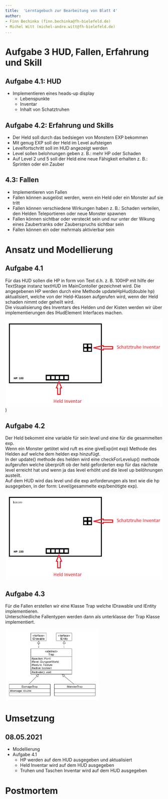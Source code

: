 ```yaml
---
title:  'Lerntagebuch zur Bearbeitung von Blatt 4'
author:
- Finn Bechinka (finn.bechinka@fh-bielefeld.de)
- Michel Witt (michel-andre.witt@fh-bielefeld.de)
...
```


<!--
Führen Sie zu jedem Aufgabenblatt und zum Projekt (Stationen 3-9) ein
Lerntagebuch in Ihrem Team. Kopieren Sie dazu diese Vorlage und füllen
Sie den Kopf entsprechend aus.

Im Lerntagebuch sollen Sie Ihr Vorgehen bei der Bearbeitung des jeweiligen
Aufgabenblattes vom ersten Schritt bis zur Abgabe der Lösung dokumentieren,
d.h. wie sind Sie die gestellte Aufgabe angegangen (und warum), was war
Ihr Plan und auf welche Probleme sind Sie bei der Umsetzung gestoßen und
wie haben Sie diese Probleme gelöst. Beachten Sie die vorgegebene Struktur.
Für jede Abgabe sollte ungefähr eine DIN-A4-Seite Text erstellt werden,
d.h. ca. 400 Wörter umfassen. Wer das Lerntagebuch nur ungenügend führt
oder es gar nicht mit abgibt, bekommt für die betreffende Abgabe 0 Punkte.

Checken Sie das Lerntagebuch mit in Ihr Projekt/Git-Repo ein.

Schreiben Sie den Text mit [Markdown](https://pandoc.org/MANUAL.html#pandocs-markdown).

Geben Sie das Lerntagebuch stets mit ab. Achtung: Wenn Sie Abbildungen
einbetten (etwa UML-Diagramme), denken Sie daran, diese auch abzugeben!

Beachten Sie auch die Hinweise im [Orga "Bewertung der Aufgaben"](pm_orga.html#punkte)
sowie [Praktikumsblatt "Lerntagebuch"](pm_praktikum.html#lerntagebuch).
-->


# Aufgabe 3 HUD, Fallen, Erfahrung und Skill

<!--
Bitte hier die zu lösende Aufgabe kurz in eigenen Worten beschreiben.
-->

## Aufgabe 4.1: HUD  
* Implementieren eines heads-up display
  * Lebenspunkte
  * Inventar
  * Inhalt von Schatztruhen

## Aufgabe 4.2: Erfahrung und Skills 
* Der Held soll durch das bedsiegen von Monstern EXP bekommen
* Mit genug EXP soll der Held im Level aufsteigen
* Levelfortschritt soll im HUD angezeigt werden
* Level sollen belohnungen geben z. B.: mehr HP oder Schaden
* Auf Level 2 und 5 soll der Held eine neue Fähigkeit erhalten z. B.: Sprinten oder ein Zauber

## 4.3: Fallen
* Implementieren von Fallen
* Fallen können ausgelöst werden, wenn ein Held oder ein Monster auf sie tritt
* Fallen können verschiedene Wirkungen haben z. B.: Schaden verteilen, den Helden Teleportieren oder neue Monster spawnen
* Fallen können sichtbar oder versteckt sein und nur unter der Wikung eines Zaubertranks oder Zauberspruchs sichtbar sein
* Fallen können ein oder mehrmals aktivierbar sein


# Ansatz und Modellierung

<!--
Bitte hier den Lösungsansatz kurz beschreiben:
-   Wie sollte die Aufgabe gelöst werden?
-   Welche Techniken wollten Sie einsetzen?
-   Wie sah Ihre Modellierung aus (UML-Diagramm)?
-   Worauf müssen Sie konkret achten?
-->

## Aufgabe 4.1
Für das HUD sollen die HP in form von Text d.h. z. B. 100HP mit hilfe der TextStage instanz textHUD im MainContoller gezeichnet wird. Die angegebenen HP werden durch eine Methode updateHpHud(double hp) aktualisiert, welche von der Held-Klassen aufgerufen wird, wenn der Held schaden nimmt oder geheilt wird.  
Die visualisierung des Inventars des Helden und der Kisten werden wir über implementierungen des IHudElement Interfaces machen.  

<img src="./superdupertollehudskizze.png" alt="inventar skizze" width="500"/>)

## Aufgabe 4.2
Der Held bekommt eine variable für sein level und eine für die gesammelten exp.  
Wenn ein Monster getötet wird ruft es eine giveExp(int exp) Methode des Helden auf welche dem helden exp hinzufügt.  
In der update() methode des helden wird eine checkForLevelup() methode aufgerufen welche überprüft ob der held geforderten exp für das nächste level erreicht hat und wenn ja das level erhöht und die level up belöhnungen austeilt.  
Auf dem HUD wird das level und die exp anforderungen als text wie die hp ausgegeben, in der form: Level(gesammelte exp/benötigte exp). 

<img src="./superdupertollehudskizze2.png" alt="inventar skizze" width="500"/>

## Aufgabe 4.3
Für die Fallen erstellen wir eine Klasse Trap welche IDrawable und IEntity implementieren.  
Unterschiedliche Fallentypen werden dann als unterklasse der Trap Klasse implementiert.  

<img src="./traps.png" alt="inventar skizze" width="300"/> 

# Umsetzung

<!--
Bitte hier die Umsetzung der Lösung kurz beschreiben:
-   Was haben Sie gemacht,
-   an welchem Datum haben sie es gemacht,
-   wie lange hat es gedauert,
-   was war das Ergebnis?
-->

## 08.05.2021  
* Modellierung  
* Aufgabe 4.1
  * HP werden auf dem HUD ausgegeben und aktualisiert
  * Held Inventar wird auf dem HUD ausgegeben
  * Truhen und Taschen Inventar wird auf dem HUD ausgegeben

# Postmortem

<!--
Bitte blicken Sie auf die Aufgabe, Ihren Lösungsansatz und die Umsetzung
kritisch zurück:
-   Was hat funktioniert, was nicht? Würden Sie noch einmal so vorgehen?
-   Welche Probleme sind bei der Umsetzung Ihres Lösungsansatzes aufgetreten?
-   Wie haben Sie die Probleme letztlich gelöst?
-->